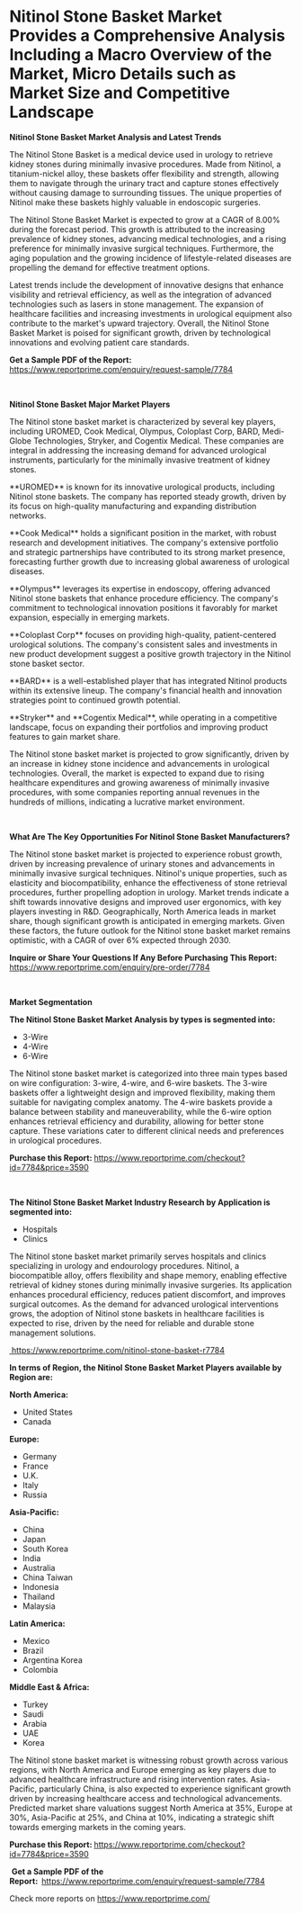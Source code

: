 <p><h1>Nitinol Stone Basket Market Provides a Comprehensive Analysis Including a Macro Overview of the Market, Micro Details such as Market Size and Competitive Landscape</h1></p><p><strong>Nitinol Stone Basket Market Analysis and Latest Trends</strong></p>
<p><p>The Nitinol Stone Basket is a medical device used in urology to retrieve kidney stones during minimally invasive procedures. Made from Nitinol, a titanium-nickel alloy, these baskets offer flexibility and strength, allowing them to navigate through the urinary tract and capture stones effectively without causing damage to surrounding tissues. The unique properties of Nitinol make these baskets highly valuable in endoscopic surgeries.</p><p>The Nitinol Stone Basket Market is expected to grow at a CAGR of 8.00% during the forecast period. This growth is attributed to the increasing prevalence of kidney stones, advancing medical technologies, and a rising preference for minimally invasive surgical techniques. Furthermore, the aging population and the growing incidence of lifestyle-related diseases are propelling the demand for effective treatment options. </p><p>Latest trends include the development of innovative designs that enhance visibility and retrieval efficiency, as well as the integration of advanced technologies such as lasers in stone management. The expansion of healthcare facilities and increasing investments in urological equipment also contribute to the market's upward trajectory. Overall, the Nitinol Stone Basket Market is poised for significant growth, driven by technological innovations and evolving patient care standards.</p></p>
<p><strong>Get a Sample PDF of the Report:&nbsp;</strong> <a href="https://www.reportprime.com/enquiry/request-sample/7784?utm_campaign=3078&utm_medium=2&utm_source=Github&utm_content=ia&utm_term=19032025&utm_id=nitinol-stone-basket">https://www.reportprime.com/enquiry/request-sample/7784</a></p>
<p>&nbsp;</p>
<p><strong>Nitinol Stone Basket Major Market Players</strong></p>
<p><p>The Nitinol stone basket market is characterized by several key players, including UROMED, Cook Medical, Olympus, Coloplast Corp, BARD, Medi-Globe Technologies, Stryker, and Cogentix Medical. These companies are integral in addressing the increasing demand for advanced urological instruments, particularly for the minimally invasive treatment of kidney stones.</p><p>**UROMED** is known for its innovative urological products, including Nitinol stone baskets. The company has reported steady growth, driven by its focus on high-quality manufacturing and expanding distribution networks.</p><p>**Cook Medical** holds a significant position in the market, with robust research and development initiatives. The company's extensive portfolio and strategic partnerships have contributed to its strong market presence, forecasting further growth due to increasing global awareness of urological diseases.</p><p>**Olympus** leverages its expertise in endoscopy, offering advanced Nitinol stone baskets that enhance procedure efficiency. The company's commitment to technological innovation positions it favorably for market expansion, especially in emerging markets.</p><p>**Coloplast Corp** focuses on providing high-quality, patient-centered urological solutions. The company's consistent sales and investments in new product development suggest a positive growth trajectory in the Nitinol stone basket sector.</p><p>**BARD** is a well-established player that has integrated Nitinol products within its extensive lineup. The company's financial health and innovation strategies point to continued growth potential.</p><p>**Stryker** and **Cogentix Medical**, while operating in a competitive landscape, focus on expanding their portfolios and improving product features to gain market share.</p><p>The Nitinol stone basket market is projected to grow significantly, driven by an increase in kidney stone incidence and advancements in urological technologies. Overall, the market is expected to expand due to rising healthcare expenditures and growing awareness of minimally invasive procedures, with some companies reporting annual revenues in the hundreds of millions, indicating a lucrative market environment.</p></p>
<p>&nbsp;</p>
<p><strong>What Are The Key Opportunities For Nitinol Stone Basket Manufacturers?</strong></p>
<p><p>The Nitinol stone basket market is projected to experience robust growth, driven by increasing prevalence of urinary stones and advancements in minimally invasive surgical techniques. Nitinol's unique properties, such as elasticity and biocompatibility, enhance the effectiveness of stone retrieval procedures, further propelling adoption in urology. Market trends indicate a shift towards innovative designs and improved user ergonomics, with key players investing in R&D. Geographically, North America leads in market share, though significant growth is anticipated in emerging markets. Given these factors, the future outlook for the Nitinol stone basket market remains optimistic, with a CAGR of over 6% expected through 2030.</p></p>
<p><strong>Inquire or Share Your Questions If Any Before Purchasing This Report:</strong> <a href="https://www.reportprime.com/enquiry/pre-order/7784?utm_campaign=3078&utm_medium=2&utm_source=Github&utm_content=ia&utm_term=19032025&utm_id=nitinol-stone-basket">https://www.reportprime.com/enquiry/pre-order/7784</a></p>
<p>&nbsp;</p>
<p><strong>Market Segmentation</strong></p>
<p><strong>The Nitinol Stone Basket Market Analysis by types is segmented into:</strong></p>
<p><ul><li>3-Wire</li><li>4-Wire</li><li>6-Wire</li></ul></p>
<p><p>The Nitinol stone basket market is categorized into three main types based on wire configuration: 3-wire, 4-wire, and 6-wire baskets. The 3-wire baskets offer a lightweight design and improved flexibility, making them suitable for navigating complex anatomy. The 4-wire baskets provide a balance between stability and maneuverability, while the 6-wire option enhances retrieval efficiency and durability, allowing for better stone capture. These variations cater to different clinical needs and preferences in urological procedures.</p></p>
<p><strong>Purchase this Report:&nbsp;</strong><a href="https://www.reportprime.com/checkout?id=7784&price=3590&utm_campaign=3078&utm_medium=2&utm_source=Github&utm_content=ia&utm_term=19032025&utm_id=nitinol-stone-basket">https://www.reportprime.com/checkout?id=7784&price=3590</a></p>
<p>&nbsp;</p>
<p><strong>The Nitinol Stone Basket Market Industry Research by Application is segmented into:</strong></p>
<p><ul><li>Hospitals</li><li>Clinics</li></ul></p>
<p><p>The Nitinol stone basket market primarily serves hospitals and clinics specializing in urology and endourology procedures. Nitinol, a biocompatible alloy, offers flexibility and shape memory, enabling effective retrieval of kidney stones during minimally invasive surgeries. Its application enhances procedural efficiency, reduces patient discomfort, and improves surgical outcomes. As the demand for advanced urological interventions grows, the adoption of Nitinol stone baskets in healthcare facilities is expected to rise, driven by the need for reliable and durable stone management solutions.</p></p>
<p><a href="https://www.reportprime.com/nitinol-stone-basket-r7784?utm_campaign=3078&utm_medium=2&utm_source=Github&utm_content=ia&utm_term=19032025&utm_id=nitinol-stone-basket">&nbsp;https://www.reportprime.com/nitinol-stone-basket-r7784</a></p>
<p><strong>In terms of Region, the Nitinol Stone Basket Market Players available by Region are:</strong></p>
<p>
    <p> <strong> North America: </strong>
        <ul>
            <li>United States</li>
            <li>Canada</li>
        </ul>
        </p> 
    <p> <strong> Europe: </strong>
        <ul>
            <li>Germany</li>
            <li>France</li>
            <li>U.K.</li>
            <li>Italy</li>
            <li>Russia</li>
        </ul>
        </p> 
    <p> <strong> Asia-Pacific: </strong>
        <ul>
            <li>China</li>
            <li>Japan</li>
            <li>South Korea</li>
            <li>India</li>
            <li>Australia</li>
            <li>China Taiwan</li>
            <li>Indonesia</li>
            <li>Thailand</li>
            <li>Malaysia</li>
        </ul>
        </p> 
    <p> <strong> Latin America: </strong>
        <ul>
            <li>Mexico</li>
            <li>Brazil</li>
            <li>Argentina Korea</li>
            <li>Colombia</li>
        </ul>
        </p> 
    <p> <strong> Middle East & Africa: </strong>
        <ul>
            <li>Turkey</li>
            <li>Saudi</li>
            <li>Arabia</li>
            <li>UAE</li>
            <li>Korea</li>
        </ul>
    </p>
    </p>
<p><p>The Nitinol stone basket market is witnessing robust growth across various regions, with North America and Europe emerging as key players due to advanced healthcare infrastructure and rising intervention rates. Asia-Pacific, particularly China, is also expected to experience significant growth driven by increasing healthcare access and technological advancements. Predicted market share valuations suggest North America at 35%, Europe at 30%, Asia-Pacific at 25%, and China at 10%, indicating a strategic shift towards emerging markets in the coming years.</p></p>
<p><strong>Purchase this Report: </strong><a href="https://www.reportprime.com/checkout?id=7784&price=3590&utm_campaign=3078&utm_medium=2&utm_source=Github&utm_content=ia&utm_term=19032025&utm_id=nitinol-stone-basket">https://www.reportprime.com/checkout?id=7784&price=3590</a></p>
<p>&nbsp;<strong>Get a Sample PDF of the Report:&nbsp;&nbsp;</strong><a href="https://www.reportprime.com/enquiry/request-sample/7784?utm_campaign=3078&utm_medium=2&utm_source=Github&utm_content=ia&utm_term=19032025&utm_id=nitinol-stone-basket">https://www.reportprime.com/enquiry/request-sample/7784</a></p>
<p><strong></strong></p>
<p>Check more reports on <a href="https://www.reportprime.com/?utm_campaign=3078&utm_medium=2&utm_source=Github&utm_content=ia&utm_term=19032025&utm_id=nitinol-stone-basket">https://www.reportprime.com/</a></p>